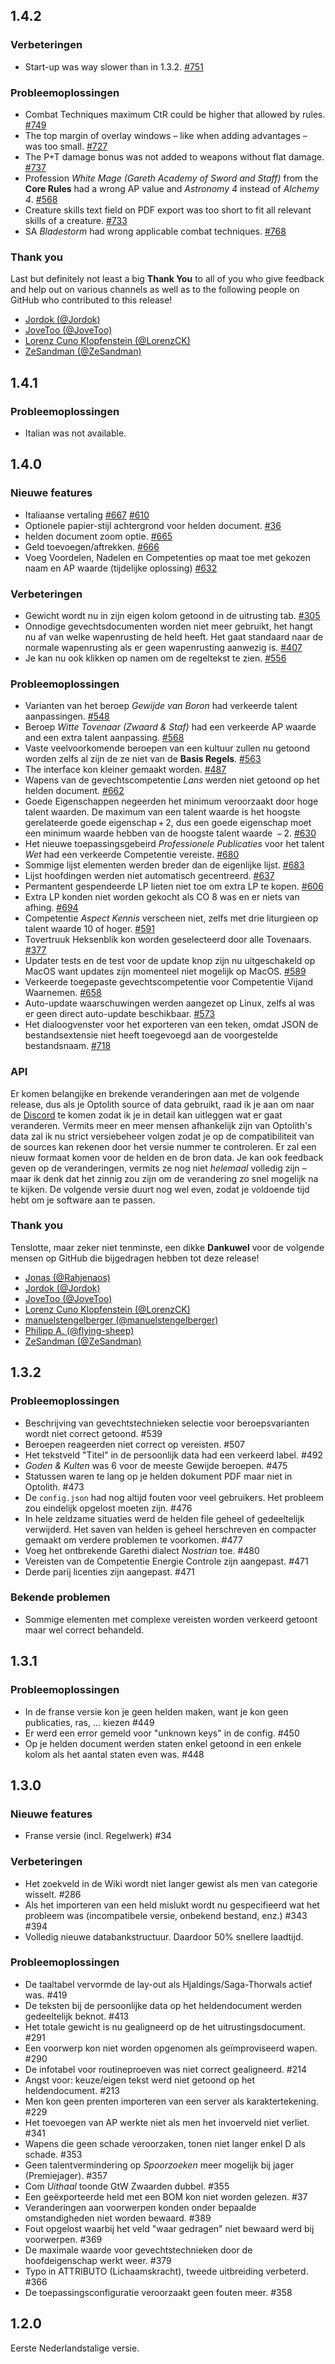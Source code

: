 ## 1.4.2

### Verbeteringen

- Start-up was way slower than in 1.3.2. [#751](https://github.com/elyukai/optolith-client/issues/751)

### Probleemoplossingen

- Combat Techniques maximum CtR could be higher that allowed by rules. [#749](https://github.com/elyukai/optolith-client/issues/749)
- The top margin of overlay windows – like when adding advantages – was too small. [#727](https://github.com/elyukai/optolith-client/issues/727)
- The P+T damage bonus was not added to weapons without flat damage. [#737](https://github.com/elyukai/optolith-client/issues/737)
- Profession *White Mage (Gareth Academy of Sword and Staff)* from the **Core Rules** had a wrong AP value and *Astronomy 4* instead of *Alchemy 4*. [#568](https://github.com/elyukai/optolith-client/issues/568)
- Creature skills text field on PDF export was too short to fit all relevant skills of a creature. [#733](https://github.com/elyukai/optolith-client/issues/733)
- SA *Bladestorm* had wrong applicable combat techniques. [#768](https://github.com/elyukai/optolith-client/issues/768)

### Thank you

Last but definitely not least a big **Thank You** to all of you who give feedback and help out on various channels as well as to the following people on GitHub who contributed to this release!

- [Jordok (@Jordok)](https://github.com/Jordok)
- [JoveToo (@JoveToo)](https://github.com/JoveToo)
- [Lorenz Cuno Klopfenstein (@LorenzCK)](https://github.com/LorenzCK)
- [ZeSandman (@ZeSandman)](https://github.com/ZeSandman)

## 1.4.1

### Probleemoplossingen

- Italian was not available.

## 1.4.0

### Nieuwe features

- Italiaanse vertaling [#667](https://github.com/elyukai/optolith-client/issues/667) [#610](https://github.com/elyukai/optolith-client/issues/610)
- Optionele papier-stijl achtergrond voor helden document. [#36](https://github.com/elyukai/optolith-client/issues/36)
- helden document zoom optie. [#665](https://github.com/elyukai/optolith-client/issues/665)
- Geld toevoegen/aftrekken. [#666](https://github.com/elyukai/optolith-client/issues/666)
- Voeg Voordelen, Nadelen en Competenties op maat toe met gekozen naam en AP waarde (tijdelijke oplossing) [#632](https://github.com/elyukai/optolith-client/issues/632)

### Verbeteringen

- Gewicht wordt nu in zijn eigen kolom getoond in de uitrusting tab. [#305](https://github.com/elyukai/optolith-client/issues/305)
- Onnodige gevechtsdocumenten worden niet meer gebruikt, het hangt nu af van welke wapenrusting de held heeft. Het gaat standaard naar de normale wapenrusting als er geen wapenrusting aanwezig is. [#407](https://github.com/elyukai/optolith-client/issues/407)
- Je kan nu ook klikken op namen om de regeltekst te zien. [#556](https://github.com/elyukai/optolith-client/issues/556)

### Probleemoplossingen

- Varianten van het beroep *Gewijde van Boron* had verkeerde talent aanpassingen. [#548](https://github.com/elyukai/optolith-client/issues/548)
- Beroep *Witte Tovenaar (Zwaard & Staf)* had een verkeerde AP waarde and een extra talent aanpassing. [#568](https://github.com/elyukai/optolith-client/issues/568)
- Vaste veelvoorkomende beroepen van een kultuur zullen nu getoond worden zelfs al zijn de ze niet van de **Basis Regels**. [#563](https://github.com/elyukai/optolith-client/issues/563)
- The interface kon kleiner gemaakt worden. [#487](https://github.com/elyukai/optolith-client/issues/487)
- Wapens van de gevechtscompetentie *Lans* werden niet getoond op het helden document. [#662](https://github.com/elyukai/optolith-client/issues/662)
- Goede Eigenschappen negeerden het minimum veroorzaakt door hoge talent waarden. De maximum van een talent waarde is het hoogste gerelateerde goede eigenschap&thinsp;+&thinsp;2, dus een goede eigenschap moet een minimum waarde hebben van de hoogste talent waarde &thinsp;&minus;&thinsp;2. [#630](https://github.com/elyukai/optolith-client/issues/630)
- Het nieuwe toepassingsgebeird *Professionele Publicaties* voor het talent *Wet* had een verkeerde Competentie vereiste. [#680](https://github.com/elyukai/optolith-client/issues/680)
- Sommige lijst elementen werden breder dan de eigenlijke lijst.  [#683](https://github.com/elyukai/optolith-client/pull/683)
- Lijst hoofdingen werden niet automatisch gecentreerd. [#637](https://github.com/elyukai/optolith-client/issues/637)
- Permantent gespendeerde LP lieten niet toe om extra LP te kopen. [#606](https://github.com/elyukai/optolith-client/issues/606)
- Extra LP konden niet worden gekocht als CO 8 was en er niets van afhing. [#694](https://github.com/elyukai/optolith-client/issues/694)
- Competentie *Aspect Kennis* verscheen niet, zelfs met drie liturgieen op talent waarde 10 of hoger. [#591](https://github.com/elyukai/optolith-client/issues/591)
- Tovertruuk Heksenblik kon worden geselecteerd door alle Tovenaars. [#377](https://github.com/elyukai/optolith-client/issues/377)
- Updater tests en de test voor de update knop zijn nu uitgeschakeld op MacOS want updates zijn momenteel niet mogelijk op MacOS. [#589](https://github.com/elyukai/optolith-client/issues/589)
- Verkeerde toegepaste gevechtscompetentie voor Competentie Vijand Waarnemen. [#658](https://github.com/elyukai/optolith-client/issues/658)
- Auto-update waarschuwingen werden aangezet op Linux, zelfs al was er geen direct auto-update beschikbaar. [#573](https://github.com/elyukai/optolith-client/issues/573)
- Het dialoogvenster voor het exporteren van een teken, omdat JSON de bestandsextensie niet heeft toegevoegd aan de voorgestelde bestandsnaam. [#718](https://github.com/elyukai/optolith-client/issues/718)

### API

Er komen belangijke en brekende veranderingen aan met de volgende release, dus als je Optolith source of data gebruikt, raad ik je aan om naar de [Discord](https://discord.gg/wfdgB9g) te komen zodat ik je in detail kan uitleggen wat er gaat veranderen. Vermits meer en meer mensen afhankelijk zijn van Optolith's data zal ik nu strict versiebeheer volgen zodat je op de compatibiliteit van de sources kan rekenen door het versie nummer te controleren. Er zal een nieuw formaat komen voor de helden en de bron data. Je kan ook feedback geven op de veranderingen, vermits ze nog niet *helemaal* volledig zijn &ndash; maar ik denk dat het zinnig zou zijn om de verandering zo snel mogelijk na te kijken. De volgende versie duurt nog wel even, zodat je voldoende tijd hebt om je software aan te passen.

### Thank you

Tenslotte, maar zeker niet tenminste, een dikke **Dankuwel** voor de volgende mensen op GitHub die bijgedragen hebben tot deze release!

- [Jonas (@Rahjenaos)](https://github.com/Rahjenaos)
- [Jordok (@Jordok)](https://github.com/Jordok)
- [JoveToo (@JoveToo)](https://github.com/JoveToo)
- [Lorenz Cuno Klopfenstein (@LorenzCK)](https://github.com/LorenzCK)
- [manuelstengelberger (@manuelstengelberger)](https://github.com/manuelstengelberger)
- [Philipp A. (@flying-sheep)](https://github.com/flying-sheep)
- [ZeSandman (@ZeSandman)](https://github.com/ZeSandman)

## 1.3.2

### Probleemoplossingen

- Beschrijving van gevechtstechnieken selectie voor beroepsvarianten wordt niet correct getoond. #539
- Beroepen reageerden niet correct op vereisten. #507
- Het tekstveld "Titel" in de persoonlijk data had een verkeerd label. #492
- *Goden & Kulten* was 6 voor de meeste Gewijde beroepen. #475
- Statussen waren te lang op je helden dokument PDF maar niet in Optolith. #473
- De `config.json` had nog altijd fouten voor veel gebruikers. Het probleem zou eindelijk opgelost moeten zijn. #476
- In hele zeldzame situaties werd de helden file geheel of gedeeltelijk verwijderd. Het saven van helden is geheel herschreven en compacter gemaakt om verdere problemen te voorkomen. #477
- Voeg het ontbrekende Garethi dialect *Nostrian* toe. #480
- Vereisten van de Competentie Energie Controle zijn aangepast. #471
- Derde parij licenties zijn aangepast. #471

### Bekende problemen

- Sommige elementen met complexe vereisten worden verkeerd getoont maar wel correct behandeld.

## 1.3.1

### Probleemoplossingen

- In de franse versie kon je geen helden maken, want je kon geen publicaties, ras, ... kiezen #449
- Er werd een error gemeld voor "unknown keys" in de config. #450
- Op je helden document werden staten enkel getoond in een enkele kolom als het aantal staten even was. #448

## 1.3.0

### Nieuwe features

- Franse versie (incl. Regelwerk) #34

### Verbeteringen

- Het zoekveld in de Wiki wordt niet langer gewist als men van categorie wisselt. #286
- Als het importeren van een held mislukt wordt nu gespecifieerd wat het probleem was (incompatibele versie, onbekend bestand, enz.) #343 #394
- Volledig nieuwe databankstructuur. Daardoor 50% snellere laadtijd.

### Probleemoplossingen

- De taaltabel vervormde de lay-out als Hjaldings/Saga-Thorwals actief was. #419
- De teksten bij de persoonlijke data op het heldendocument werden gedeeltelijk beknot. #413
- Het totale gewicht is nu gealigneerd op de het uitrustingsdocument. #291
- Een voorwerp kon niet worden opgenomen als geïmproviseerd wapen. #290
- De infotabel voor routineproeven was niet correct gealigneerd. #214
- Angst voor: keuze/eigen tekst werd niet getoond op het heldendocument. #213
- Men kon geen prenten importeren van een server als karaktertekening.  #229
- Het toevoegen van AP werkte niet als men het invoerveld niet verliet. #341
- Wapens die geen schade veroorzaken, tonen niet langer enkel D als schade. #353
- Geen talentvermindering op *Spoorzoeken* meer mogelijk bij jager (Premiejager). #357
- Com *Uithaal* toonde GtW Zwaarden dubbel. #355
- Een geëxporteerde held met een BOM kon niet worden gelezen. #37
- Veranderingen aan voorwerpen konden onder bepaalde omstandigheden niet worden bewaard.  #389
- Fout opgelost waarbij het veld "waar gedragen" niet bewaard werd bij voorwerpen. #369
- De maximale waarde voor gevechtstechnieken door de hoofdeigenschap werkt weer. #379
- Typo in ATTRIBUTO (Lichaamskracht), tweede uitbreiding verbeterd. #366
- De toepassingsconfiguratie veroorzaakt geen fouten meer. #358

## 1.2.0

Eerste Nederlandstalige versie.
